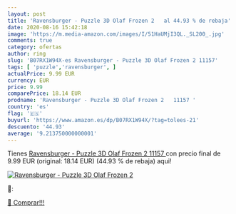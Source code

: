 ```yaml
---
layout: post
title: 'Ravensburger - Puzzle 3D Olaf Frozen 2   al 44.93 % de rebaja'
date: 2020-08-16 15:42:18
image: 'https://m.media-amazon.com/images/I/51HaUMjI3QL._SL200_.jpg'
comments: true
category: ofertas
author: ring
slug: 'B07RX1W94X-es Ravensburger - Puzzle 3D Olaf Frozen 2 11157'
tags: [ 'puzzle','ravensburger', ]
actualPrice: 9.99 EUR
currency: EUR
price: 9.99
comparePrice: 18.14 EUR
prodname: 'Ravensburger - Puzzle 3D Olaf Frozen 2   11157 '
country: 'es'
flag: '🇪🇸'
buyurl: 'https://www.amazon.es/dp/B07RX1W94X/?tag=tolees-21'
descuento: '44.93'
average: '9.213750000000001'
---
```


Tienes [Ravensburger - Puzzle 3D Olaf Frozen 2   11157 ](https://www.amazon.es/dp/B07RX1W94X/?tag=tolees-21) con precio final de  9.99 EUR (original: 18.14 EUR) (44.93 %  de rebaja) aqui!

[![Ravensburger - Puzzle 3D Olaf Frozen 2  ](https://m.media-amazon.com/images/I/51HaUMjI3QL._SL200_.jpg)](https://www.amazon.es/dp/B07RX1W94X/?tag=tolees-21)

🔎:


[🛒 Comprar!!!](https://www.amazon.es/dp/B07RX1W94X/?tag=tolees-21)
